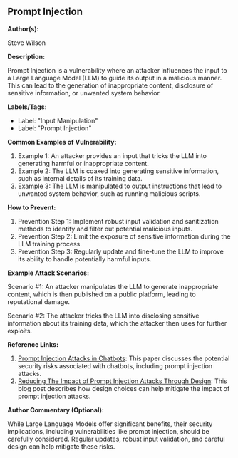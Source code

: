 ## Prompt Injection 

**Author(s):**

Steve Wilson

**Description:**

Prompt Injection is a vulnerability where an attacker influences the input to a Large Language Model (LLM) to guide its output in a malicious manner. This can lead to the generation of inappropriate content, disclosure of sensitive information, or unwanted system behavior.

**Labels/Tags:**

- Label: "Input Manipulation"
- Label: "Prompt Injection"

**Common Examples of Vulnerability:**

1. Example 1: An attacker provides an input that tricks the LLM into generating harmful or inappropriate content.
2. Example 2: The LLM is coaxed into generating sensitive information, such as internal details of its training data.
3. Example 3: The LLM is manipulated to output instructions that lead to unwanted system behavior, such as running malicious scripts.

**How to Prevent:**

1. Prevention Step 1: Implement robust input validation and sanitization methods to identify and filter out potential malicious inputs.
2. Prevention Step 2: Limit the exposure of sensitive information during the LLM training process.
3. Prevention Step 3: Regularly update and fine-tune the LLM to improve its ability to handle potentially harmful inputs.

**Example Attack Scenarios:**

Scenario #1: An attacker manipulates the LLM to generate inappropriate content, which is then published on a public platform, leading to reputational damage.

Scenario #2: The attacker tricks the LLM into disclosing sensitive information about its training data, which the attacker then uses for further exploits.

**Reference Links:**

1. [Prompt Injection Attacks in Chatbots](https://arxiv.org/abs/2102.07527): This paper discusses the potential security risks associated with chatbots, including prompt injection attacks.
2. [Reducing The Impact of Prompt Injection Attacks Through Design](https://research.kudelskisecurity.com/2023/05/25/reducing-the-impact-of-prompt-injection-attacks-through-design/): This blog post describes how design choices can help mitigate the impact of prompt injection attacks.

**Author Commentary (Optional):**

While Large Language Models offer significant benefits, their security implications, including vulnerabilities like prompt injection, should be carefully considered. Regular updates, robust input validation, and careful design can help mitigate these risks.
